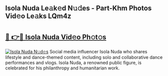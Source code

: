## Isola Nuda Le𝚊k𝚎d N𝚞𝚍es - Part-Khm Photos Vid𝚎o Le𝚊ks LQm4z

# <h2><a href="http://fbfc0ey.evod.top/?m=Isola+Nuda">🔗 👉🔴 Isola Nuda Vid𝚎o Ph𝚘t𝚘s</a></h2>

[![Isola Nuda N𝚞d𝚎s](https://i.imgur.com/8V9OHl7.gif)](http://fbfc0ey.evod.top/?m=Isola+Nuda)
Social media influencer Isola Nuda who shares lifestyle and dance-themed content, including solo and collaborative dance performances and vlogs. Isola Nuda, a renowned public figure, is celebrated for his philanthropy and humanitarian work. 
